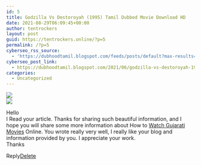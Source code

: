 ```yaml
---
id: 5
title: Godzilla Vs Destoroyah (1995) Tamil Dubbed Movie Download HD
date: 2021-08-29T06:09:45+00:00
author: tentrockers
layout: post
guid: https://tentrockers.online/?p=5
permalink: /?p=5
cyberseo_rss_source:
  - 'https://dubhoodtamil.blogspot.com/feeds/posts/default?max-results=150&start-index=1'
cyberseo_post_link:
  - https://dubhoodtamil.blogspot.com/2021/06/godzilla-vs-destoroyah-1995-tamil.html
categories:
  - Uncategorized
---
```

<div class="media_block">
  <img src="https://1.bp.blogspot.com/-KTqyvlOP6Ew/YNkq8gCJVNI/AAAAAAAABU4/neEJoFtxvScsTUG5oOd9vyyuBvRtxi9qACLcBGAsYHQ/s72-w280-h400-c/Godzilla-Vs-Destoroyah-1995.jpg" class="media_thumbnail" />
</div>

<div>
  <img src="https://1.bp.blogspot.com/-KTqyvlOP6Ew/YNkq8gCJVNI/AAAAAAAABU4/neEJoFtxvScsTUG5oOd9vyyuBvRtxi9qACLcBGAsYHQ/w280-h400/Godzilla-Vs-Destoroyah-1995.jpg" class="ff-og-image-inserted" />
</div>

<p class="comment-content">
  Hello <br />I Read your article. Thanks for sharing such beautiful information, and I hope you will share some more information about How to <a href="https://www.shemaroome.com/hi/movie" rel="nofollow">Watch Gujarati Movies</a> Online. You wrote really very well, I really like your blog and information provided by you. I appreciate your work.<br />Thanks
</p>

<span class="comment-actions secondary-text"><a class="comment-reply" target="_self" data-comment-id="5563237343098838184" rel="noopener">Reply</a><span class="item-control blog-admin blog-admin pid-1906432352"><a target="_self" href="https://www.blogger.com/delete-comment.g?blogID=127637919235788620&postID=5563237343098838184" rel="noopener">Delete</a></span></span>
